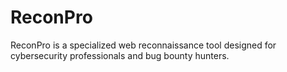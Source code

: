 # ReconPro
ReconPro is a specialized web reconnaissance tool designed for cybersecurity professionals and bug bounty hunters.
